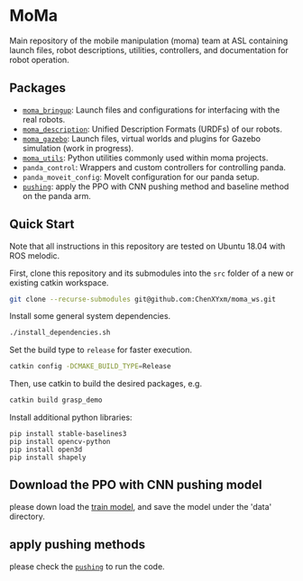 # MoMa

Main repository of the mobile manipulation (moma) team at ASL containing launch files, robot descriptions, utilities, controllers, and documentation for robot operation.

## Packages

- [`moma_bringup`](moma_bringup/README.md): Launch files and configurations for interfacing with the real robots.
- [`moma_description`](moma_description/README.md): Unified Description Formats (URDFs) of our robots.
- [`moma_gazebo`](moma_gazebo/README.md): Launch files, virtual worlds and plugins for Gazebo simulation (work in progress).
- [`moma_utils`](moma_utils/README.md): Python utilities commonly used within moma projects.
- `panda_control`: Wrappers and custom controllers for controlling panda.
- `panda_moveit_config`: MoveIt configuration for our panda setup.
- [`pushing`](pushing/README.md): apply the PPO with CNN pushing method and baseline method on the panda arm.

## Quick Start

Note that all instructions in this repository are tested on Ubuntu 18.04 with ROS melodic.

First, clone this repository and its submodules into the `src` folder of a new or existing catkin workspace.

```bash
git clone --recurse-submodules git@github.com:ChenXYxm/moma_ws.git
```

Install some general system dependencies.

```bash
./install_dependencies.sh
```

Set the build type to `release` for faster execution.

```bash
catkin config -DCMAKE_BUILD_TYPE=Release
```

Then, use catkin to build the desired packages, e.g.

```bash
catkin build grasp_demo
```

Install additional python libraries:
```
pip install stable-baselines3
pip install opencv-python
pip install open3d
pip install shapely
```

## Download the PPO with CNN pushing model

please down load the [train model](https://drive.google.com/drive/folders/1Cs4M6IC1g8I4HtM5DW9w-0GQS64BWv6l?usp=sharing), and save the model under the 'data' directory.

## apply pushing methods

please check the [`pushing`](pushing/README.md) to run the code.

